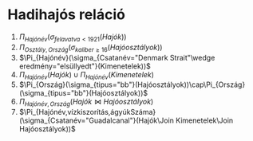 # Hadihajós reláció

1. $\Pi_{Hajónév}(\sigma_{felavatva<1921}(Hajók))$
1. $\Pi_{Osztály, Ország}(\sigma_{kaliber\ge16}(Hajóosztályok))$
1. $\Pi_{Hajónév}(\sigma_{Csatanév="Denmark Strait"\wedge eredmény="elsüllyedt"}(Kimenetelek))$
1. $\Pi_{Hajónév}(Hajók)\cup\Pi_{Hajónév}(Kimenetelek)$
1. $\Pi_{Ország}(\sigma_{tipus="bb"}(Hajóosztályok))\cap\Pi_{Ország}(\sigma_{tipus="bb"}(Hajóosztályok))$
1. $\Pi_{Hajónév,Ország}(Hajók\Join Hajóosztályok)$
1. $\Pi_{Hajónév,vízkiszorítás,ágyúkSzáma}(\sigma_{Csatanév="Guadalcanal"}(Hajók\Join Kimenetelek\Join Hajóosztályok))$
